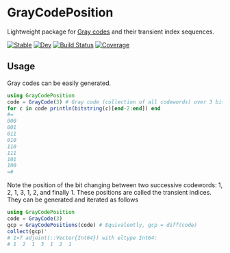 # GrayCodePosition

Lightweight package for [Gray codes](https://en.wikipedia.org/wiki/Gray_code) and their transient index sequences. 

[![Stable](https://img.shields.io/badge/docs-stable-blue.svg)](https://BenjaminRemez.github.io/GrayCodePosition.jl/stable/)
[![Dev](https://img.shields.io/badge/docs-dev-blue.svg)](https://BenjaminRemez.github.io/GrayCodePosition.jl/dev/)
[![Build Status](https://github.com/BenjaminRemez/GrayCodePosition.jl/actions/workflows/CI.yml/badge.svg?branch=master)](https://github.com/BenjaminRemez/GrayCodePosition.jl/actions/workflows/CI.yml?query=branch%3Amaster)
[![Coverage](https://codecov.io/gh/BenjaminRemez/GrayCodePosition.jl/branch/master/graph/badge.svg)](https://codecov.io/gh/BenjaminRemez/GrayCodePosition.jl)

## Usage

Gray codes can be easily generated.
```julia
using GrayCodePosition
code = GrayCode(3) # Gray code (collection of all codewords) over 3 bits
for c in code println(bitstring(c)[end-2:end]) end
#= 
000
001
011
010
110
111
101
100
=#
```

Note the position of the bit changing between two successive codewords: 1, 2, 1, 3, 1, 2, and finally 1. These positions are called the transient indices. They can be generated and iterated as follows
```julia
using GrayCodePosition
code = GrayCode(3)
gcp = GrayCodePositions(code) # Equivalently, gcp = diff(code)
collect(gcp)'
# 1×7 adjoint(::Vector{Int64}) with eltype Int64:
# 1  2  1  3  1  2  1
```
